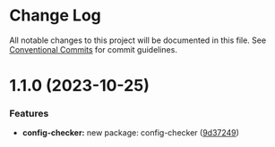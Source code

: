# Change Log

All notable changes to this project will be documented in this file. See [Conventional Commits](https://conventionalcommits.org) for commit guidelines.

# 1.1.0 (2023-10-25)

### Features

- **config-checker:** new package: config-checker ([9d37249](https://github.com/ivuorinen/base-configs/commit/9d372493e844694781877cd4853d87198590a0ad))
